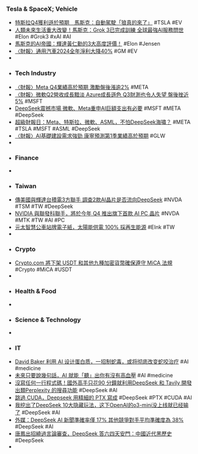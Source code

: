 ### Tesla & SpaceX; Vehicle
- [特斯拉Q4獲利遜於預期　馬斯克：自動駕駛「狼真的來了」](https://today.line.me/tw/v2/article/QwGxxM3) #TSLA #EV
- [人類未來生活重大改變！馬斯克：Grok 3已完成訓練 全球最強AI服務問世](https://news.cnyes.com/news/id/5847893) #Elon #Grok3 #xAI #AI
- [馬斯克的AI帝國：輝達黃仁勳的3大高度評價！](https://hao.cnyes.com/post/133217) #Elon #Jensen
- [〈財報〉通用汽車2024全年淨利大降40%](https://news.cnyes.com/news/id/5847909) #GM #EV
-
- ### Tech Industry
- [〈財報〉Meta Q4業績高於預期 激勵盤後漲逾2%](https://news.cnyes.com/news/id/5847862) #META
- [〈財報〉微軟Q2營收成長黯淡 Azure成長遜色 Q3財測也令人失望 盤後挫近5%](https://news.cnyes.com/news/id/5847863) #MSFT
- [DeepSeek震撼市場 微軟、Meta重申AI巨額支出有必要](https://ec.ltn.com.tw/article/breakingnews/4937416) #MSFT #META #DeepSeek
- [超級財報日：Meta、特斯拉、微軟、ASML，不怕DeepSeek海嘯？](https://www.cw.com.tw/article/5133891) #META #TSLA #MSFT #ASML #DeepSeek
- [〈財報〉AI基礎建設需求強勁 康寧預測第1季業績高於預期](https://news.cnyes.com/news/id/5847775) #GLW
-
- ### Finance
-
- ### Taiwan
- [傳美國與輝達台積電3方聯手 調查2款AI晶片是否流向DeepSeek](https://ec.ltn.com.tw/article/breakingnews/4937008) #NVDA #TSM #TW #DeepSeek
- [NVIDIA 與聯發科聯手，將於今年 Q4 推出旗下首款 AI PC 晶片](https://www.techbang.com/posts/120932-nvidia-and-mediatek-have-teamed-up-to-launch-their-first-ai) #NVDA #MTK #TW #AI #PC
- [元太智慧公車站牌電子紙，太陽能供電 100% 採再生能源](https://technews.tw/2025/01/29/e-ink-smart-bus-stop-e-paper/) #EInk #TW
-
- ### Crypto
- [Crypto.com 將下架 USDT 和其他九種加密貨幣確保遵守 MiCA 法規](https://abmedia.io/crypto-com-delist-usdt-and-other-cryptos) #Crypto #MiCA #USDT
-
- ### Health & Food
-
- ### Science & Technology
-
- ### IT
- [David Baker 利用 AI 设计蛋白质，一招制蛇毒，或将彻底改变蛇咬治疗](https://www.jiqizhixin.com/articles/2025-01-30) #AI #medicine
- [未來只要說幾句話，AI 就能「聽」出你有沒有高血壓](https://technews.tw/2025/01/30/use-ai-to-determine-whether-blood-pressure-is-normal/) #AI #medicine
- [沒寫任何一行程式碼！國外高手只花90 分鐘就利用DeepSeek 和 Tavily 開發出類Perplexity 的搜尋功能](https://www.koc.com.tw/archives/584749) #DeepSeek #AI
- [跳過 CUDA，Deepseek 用精細的 PTX 寫成](https://technews.tw/2025/01/29/deepseek-bypass-cuda-and-using-ptx-for-better-optimization/) #DeepSeek #PTX #CUDA #AI
- [我挖出了DeepSeek 10大隐藏玩法，这下OpenAI的o3-mini没上线就已经输了](https://mp.weixin.qq.com/s/kmDXGiKWLWNfUiWJohU-bg) #DeepSeek #AI
- [外媒：DeepSeek AI 新聞準確率僅 17% 其他競爭對手平均準確度為 38%](https://unwire.hk/2025/01/30/deepseek-4/ai/) #DeepSeek #AI
- [唐鳳出招繞過言論審查，DeepSeek 答六四天安門：中國近代黑歷史](https://technews.tw/2025/01/29/deepseek-tang-feng/) #DeepSeek
-